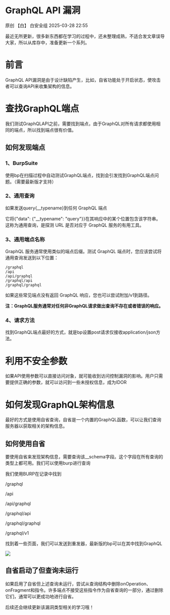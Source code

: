 #  GraphQL API 漏洞   
原创 【白】  白安全组   2025-03-28 22:55  
  
最近无所更新，很多新东西都在学习的过程中，还未整理成熟，不适合发文章误导大家，所以从库存中，准备更新一个系列。  
# 前言  
  
GraphQL API漏洞是由于设计缺陷产生，比如，自省功能处于开启状态，使攻击者可以查询API来收集架构的信息。  
# 查找GraphQL端点  
  
我们测试GraphQLAPI之前，需要找到端点，由于GraphQL对所有请求都使用相同的端点，所以找到端点很有价值。  
## 如何发现端点  
### 1、BurpSuite  
  
使用bp在扫描过程中自动测试GraphQL端点，找到会引发找到GraphQL端点问题。（需要最新版才支持）  
### 2、通用查询  
  
如果发送query{__typename}到任何 GraphQL 端点  
  
它将{"data": {"__typename": "query"}}在其响应中的某个位置包含该字符串。这称为通用查询，是探测 URL 是否对应于 GraphQL 服务的有用工具。  
### 3、通用端点名称  
  
GraphQL 服务通常使用类似的端点后缀。测试 GraphQL 端点时，您应该尝试将通用查询发送到以下位置：  
```
/graphql
/api
/api/graphql
/graphql/api
/graphql/graphql
```  
  
如果这些常见端点没有返回 GraphQL 响应，您也可以尝试附加/v1到路径。  
  
**注：GraphQL服务通常对任何非GraphQL请求做出查询不存在或者错误的响应。**  
### 4、请求方法  
  
找到GraphQL端点最好的方式，就是bp设置post请求仅接收application/json方法。  
# 利用不安全参数  
  
如果API使用参数可以直接访问对象，就可能收到访问控制漏洞的影响。用户只需要提供正确的参数，就可以访问到一些未授权信息，成为IDOR  
# 如何发现GraphQL架构信息  
  
最好的方式是使用自省查询，自省是一个内置的GraphQL函数，可以让我们查询服务器以获取相关的架构信息。  
## 如何使用自省  
  
要使用自省来发现架构信息，需要查询该__schema字段。这个字段在所有查询的类型上都可用。我们可以使用burp进行查询  
  
我们使用BURP在记录中找到  
  
/graphql  
  
/api  
  
/api/graphql  
  
/graphql/api  
  
/graphql/graphql  
  
/graphql/v1  
  
找到着一些页面，我们可以发送到重发器，最新版的bp可以在其中找到GraphQL  
  
![](https://mmbiz.qpic.cn/mmbiz_png/1AUjJ6HpTUZuUXKBmtmbo4hicAuib3KTPcpPjIPfOw86FJiaKsWVkHT1dres73VTbM0b8xAzkSlA2NSvviaAf9291A/640?wx_fmt=png&from=appmsg "")  
## 自省启动了但查询未运行  
  
如果启用了自省但上述查询未运行，尝试从查询结构中删除onOperation、onFragment和指令。许多端点不接受这些指令作为自省查询的一部分，通过删除它们，通常可以更成功地进行自省。  
  
  
  
后续还会继续更新该漏洞类型相关的学习哦！  
  
